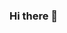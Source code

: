 ### Hi there 👋

<!--
**acaldwell1986/acaldwell1986** is a ✨ _special_ ✨ repository because its `README.md` (this file) appears on your GitHub profile.

Here are some ideas to get you started:

- 🔭 I’m currently working on improving my web development skills.
- 🌱 I’m currently working through the Odin Project.


Thanks for stopping by!
-->
